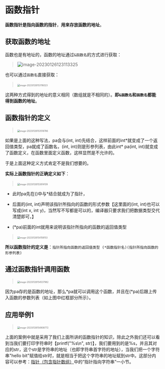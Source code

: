 # 函数指针

**函数指针是指向函数的指针**，**用来存放函数的地址**。

## 获取函数的地址

函数也是有地址的，函数的地址通过`&函数名`的方式进行获取：

> ![image-20230126123113325](D:\大学\C语言程序设计\C_Learning\C_LearningRecord\函数指针\image-20230126123113325.png)

也可以通过`函数名`直接获取：

> ​	<img src="D:\大学\C语言程序设计\C_Learning\C_LearningRecord\函数指针\image-20230126153116023.png" alt="image-20230126153116023" style="zoom:50%;" />

这两种方式得到的地址的意义相同（数组就是不相同的）。**即`&函数名`和`函数名`都能得到函数的地址**。

## 函数指针的定义

> ​	<img src="D:\大学\C语言程序设计\C_Learning\C_LearningRecord\函数指针\image-20230126153518786.png" alt="image-20230126153518786" style="zoom:50%;" />

如果是上面的这种写法，pa会与(int, int)先结合，这样前面的int*就变成了一个返回值类型，pa就成了函数名，(int, int)则是形参列表，由此int\* pa(int, int)就变成了函数定义，在函数里面定义函数，这样显然是不允许的。

于是上面这种定义方式肯定不是我们想要的。

**实际上函数指针的正确定义如下**：

> ​	<img src="D:\大学\C语言程序设计\C_Learning\C_LearningRecord\函数指针\image-20230126153814109.png" alt="image-20230126153814109" style="zoom:50%;" />

- 此时pa先在()中与*结合就成为了指针，

- 后面的(int, int)声明该指针所指向的函数的形式参数【这里面的(int, int)也可以写成(int x, int y)，当然写不写都是可以的，编译器只要求我们把数据类型交代清楚即可，】

- (*pa)前面的int就用来说明该指针所指向的函数的返回值类型

> ​	<img src="D:\大学\C语言程序设计\C_Learning\C_LearningRecord\函数指针\image-20230126154158153.png" alt="image-20230126154158153" style="zoom:50%;" />

**所以函数指针的定义是**：`指针所指向函数的返回值类型 (*函数指针名)(指针所指向函数的形参列表)`

## 通过函数指针调用函数

> ​	<img src="D:\大学\C语言程序设计\C_Learning\C_LearningRecord\函数指针\image-20230126154537982.png" alt="image-20230126154537982" style="zoom:50%;" />

因为pa存的是函数的地址，那么*pa就可以调用这个函数，并且在(\*pa)后跟上传入函数的参数列表（如上图中红框部分所示）。

## 应用举例1

> ​	<img src="D:\大学\C语言程序设计\C_Learning\C_LearningRecord\函数指针\image-20230126154908772.png" alt="image-20230126154908772" style="zoom:50%;" />

上面的案例中就是采用了我们上面所讲的函数指针的知识，除此之外我们还可以看到当我们要打印字符串时【printf("%s\n", str)】，我们要用到的是%s，并且其对应的str，这个str是字符串的地址（也即字符串首字符的地址），当我们把一个字符串"hello bit"赋值给str时，就是相当于把这个字符串的地址赋到str中。这部分内容可以参考：[指针（包含指针数组）](D:\大学\C语言程序设计\C_Learning\C_LearningRecord\指针（包含指针数组）.md)中的“指针指向字符串”一小节。